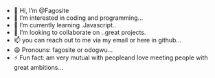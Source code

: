 - 👋 Hi, I’m @Fagosite
- 👀 I’m interested in coding and programming...
- 🌱 I’m currently learning .Javascript..
- 💞️ I’m looking to collaborate on ..great projects.
- 📫 you can reach out to me via my email or here in github...
- 😄 Pronouns: fagosite or odogwu...
- ⚡ Fun fact: am very mutual with peopleand love meeting people with great ambitions...

<!---
Fagosite/Fagosite is a ✨ special ✨ repository because its `README.md` (this file) appears on your GitHub profile.
You can click the Preview link to take a look at your changes.
--->
